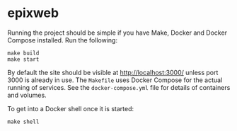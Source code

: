 # epixweb

Running the project should be simple if you have Make, Docker and Docker Compose installed. Run the following:

    make build
    make start

By default the site should be visible at [http://localhost:3000/](http://localhost:3000/) unless port 3000 is already in use. The `Makefile` uses Docker Compose for the actual running of services. See the `docker-compose.yml` file for details of containers and volumes.

To get into a Docker shell once it is started:

    make shell
